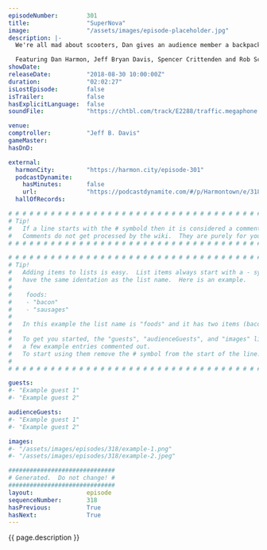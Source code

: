 ```yaml
---
episodeNumber:        301
title:                "SuperNova"
image:                "/assets/images/episode-placeholder.jpg"
description: |-
  We're all mad about scooters, Dan gives an audience member a backpack and makes a new friend, then Spencer debuts his new role playing grading system.

  Featuring Dan Harmon, Jeff Bryan Davis, Spencer Crittenden and Rob Schrab.
showDate:             
releaseDate:          "2018-08-30 10:00:00Z"
duration:             "02:02:27"
isLostEpisode:        false
isTrailer:            false
hasExplicitLanguage:  false
soundFile:            "https://chtbl.com/track/E2288/traffic.megaphone.fm/STA2850970357.mp3?updated=1596748135"

venue:                
comptroller:          "Jeff B. Davis"
gameMaster:           
hasDnD:               

external:
  harmonCity:         "https://harmon.city/episode-301"
  podcastDynamite:
    hasMinutes:       false
    url:              "https://podcastdynamite.com/#/p/Harmontown/e/318/301"
  hallOfRecords:      

# # # # # # # # # # # # # # # # # # # # # # # # # # # # # # # # # # # # # # # # # # # # #
# Tip!
#   If a line starts with the # symbold then it is considered a comment.
#   Comments do not get processed by the wiki.  They are purely for your information.
# # # # # # # # # # # # # # # # # # # # # # # # # # # # # # # # # # # # # # # # # # # # #

# # # # # # # # # # # # # # # # # # # # # # # # # # # # # # # # # # # # # # # # # # # # #
# Tip!
#   Adding items to lists is easy.  List items always start with a - symbol and have
#   have the same identation as the list name.  Here is an example.
#
#    foods:
#    - "bacon"
#    - "sausages"
#
#   In this example the list name is "foods" and it has two items (bacon, and sausages).
#
#   To get you started, the "guests", "audienceGuests", and "images" lists below have
#   a few example entries commented out.
#   To start using them remove the # symbol from the start of the line.
#
# # # # # # # # # # # # # # # # # # # # # # # # # # # # # # # # # # # # # # # # # # # # #

guests:
#- "Example guest 1"
#- "Example guest 2"

audienceGuests:
#- "Example guest 1"
#- "Example guest 2"

images:
#- "/assets/images/episodes/318/example-1.png"
#- "/assets/images/episodes/318/example-2.jpeg"

##############################
# Generated.  Do not change! #
##############################
layout:               episode
sequenceNumber:       318
hasPrevious:          True
hasNext:              True
---
```


<!-- The episode description will be rendered here -->
{{ page.description }}

<!-- Add your content BELOW here -->
<!-- vvvvvvvvvvvvvvvvvvvvvvvvvvv -->




<!-- ^^^^^^^^^^^^^^^^^^^^^^^^^^^ -->
<!-- Add your content ABOVE here -->

<!-- The episode gallery will be rendered here -->